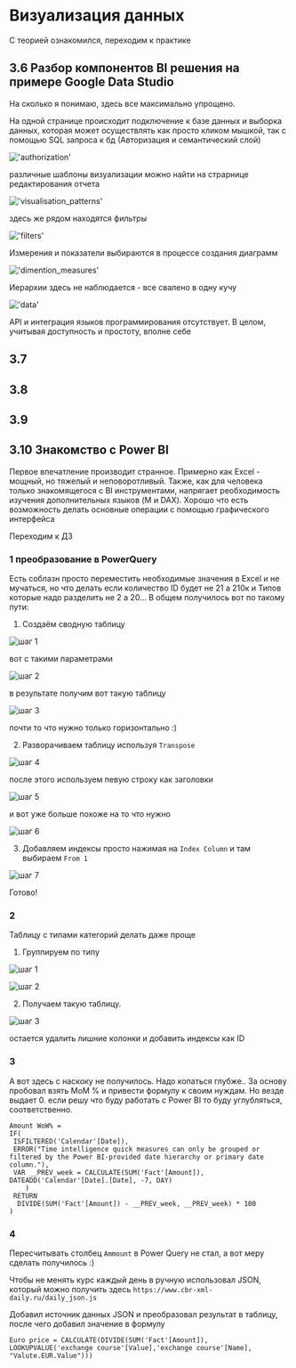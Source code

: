 # Визуализация данных

С теорией ознакомился, переходим к практике

## 3.6 Разбор компонентов BI решения на примере Google Data Studio

На сколько я понимаю, здесь все максимально упрощено.

На одной странице происходит подключение к базе данных и выборка данных, которая может осуществлять как просто кликом мышкой, так  с помощью SQL запроса к бд (Авторизация и семантический слой)

!['authorization'](./img/3.6_BI_auth_and_conn.JPG)

различные шаблоны визуализации можно найти на страрнице редактирования отчета

!['visualisation_patterns'](./img/3.6_BI_groph_types.JPG)

здесь же рядом находятся фильтры

!['filters'](./img/3.6_BI_filters.JPG)

Измерения и показатели выбираются в процессе создания диаграмм

!['dimention_measures'](./img/3.6_BI_mesures.JPG)

Иерархии здесь не наблюдается - все свалено в одну кучу

!['data'](./img/3.6_BI_data.JPG)

API и интеграция языков программирования отсутствует.
В целом, учитывая доступность и простоту, вполне себе

## 3.7

## 3.8

## 3.9

## 3.10 Знакомство с Power BI

Первое впечатление производит странное. Примерно как Excel - мощный, но тяжелый и неповоротливый. Также, как для человека только знакомящегося с BI инструментами, напрягает реобходимость изучения дополнительных языков (M и DAX). Хорошо что есть возможность делать основные операции с помощью графического интерфейса

Переходим к ДЗ

### 1 преобразование в PowerQuery

Есть соблазн просто переместить необходимые значения в Excel и не мучаться, но что делать если количество ID будет не 21 а 210к и Типов которые надо разделить не 2 а 20...
В общем получилось вот по такому пути:

1. Создаём сводную таблицу

![шаг 1](./img/3.10.1.01.JPG)

вот с такими параметрами

![шаг 2](./img/3.10.1.02.JPG)

в результате получим вот такую таблицу

![шаг 3](./img/3.10.1.03.JPG)

почти то что нужно только горизонтально :)

2. Разворачиваем таблицу используя `Transpose`

![шаг 4](./img/3.10.1.04.JPG)

после этого используем певую строку как заголовки

![шаг 5](./img/3.10.1.05.JPG)

и вот уже больше похоже на то что нужно

![шаг 6](./img/3.10.1.06.JPG)

3. Добавляем индексы просто нажимая на `Index Column` и там выбираем `From 1`

![шаг 7](./img/3.10.1.07.JPG)

Готово!

### 2

Таблицу с типами категорий делать даже проще

1. Группируем по типу

![шаг 1](./img/3.10.2.01.JPG)

![шаг 2](./img/3.10.2.02.JPG)

2. Получаем такую таблицу.

![шаг 3](./img/3.10.2.03.JPG)

остается удалить лишние колонки и добавить индексы как ID

### 3

А вот здесь с наскоку не получилось. Надо копаться глубже..
За основу пробовал взять MoM % и привести формулу к своим нуждам. Но везде выдает 0.
если решу что буду работать с Power BI то буду углубляться, соответственно.

```DAX
Amount WoW% = 
IF(
 ISFILTERED('Calendar'[Date]),
 ERROR("Time intelligence quick measures can only be grouped or filtered by the Power BI-provided date hierarchy or primary date column."),
 VAR __PREV_week = CALCULATE(SUM('Fact'[Amount]), DATEADD('Calendar'[Date].[Date], -7, DAY)
    )
 RETURN
  DIVIDE(SUM('Fact'[Amount]) - __PREV_week, __PREV_week) * 100
)
```

### 4

Пересчитывать столбец `Ammount` в Power Query не стал, а вот меру сделать получилось :)

Чтобы не менять курс каждый день в ручную использовал JSON, который можно получить здесь `https://www.cbr-xml-daily.ru/daily_json.js`

Добавил источник данных JSON и преобразовал результат в таблицу, после чего добавил значение в формулу

```DAX
Euro price = CALCULATE(DIVIDE(SUM('Fact'[Amount]), LOOKUPVALUE('exchange course'[Value],'exchange course'[Name], "Valute.EUR.Value")))
```

